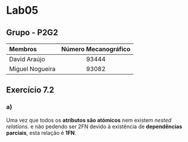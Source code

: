 # Lab05

## Grupo - **P2G2**

| Membros | Número Mecanográfico |
| :- | :-: |
| David Araújo | 93444 |
| Miguel Nogueira | 93082 |

## Exercício 7.2

### a)

Uma vez que todos os **atributos são atómicos** nem existem *nested relations*. e não pedendo ser 2FN devido à existência de **dependências parciais**, esta relação é **1FN**.

<div style="page-break-after: always;"></div>
